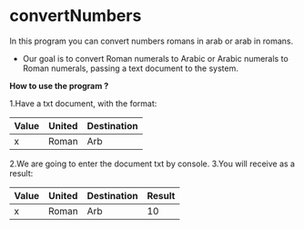 # convertNumbers
In this program you can convert numbers romans in arab or arab in romans.

* Our goal is to convert Roman numerals to Arabic or Arabic numerals to Roman numerals, passing a text document to the system.

**How to use the program ?** 

1.Have a txt document, with the format: 

| Value | United | Destination |
| ----- | ---- | ----|
| x | Roman | Arb |

2.We are going to enter the document txt by console.
3.You will receive as a result: 

| Value | United | Destination | Result  |
| ----- | ---- | ---- | ---- |
| x | Roman | Arb |  10  |
